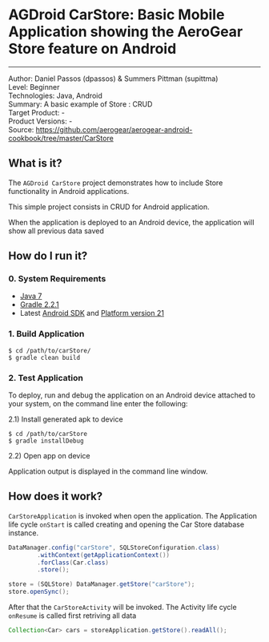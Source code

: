 # AGDroid CarStore: Basic Mobile Application showing the AeroGear Store feature on Android
---------
Author: Daniel Passos (dpassos) & Summers Pittman (supittma)   
Level: Beginner   
Technologies: Java, Android   
Summary: A basic example of Store : CRUD   
Target Product: -   
Product Versions: -   
Source: https://github.com/aerogear/aerogear-android-cookbook/tree/master/CarStore   

## What is it?

The ```AGDroid CarStore``` project demonstrates how to include Store functionality in Android applications.

This simple project consists in CRUD for Android application.

When the application is deployed to an Android device, the application will show all previous data saved

## How do I run it?

### 0. System Requirements

* [Java 7](http://www.oracle.com/technetwork/java/javase/downloads/index.html)
* [Gradle 2.2.1](http://www.gradle.org/)
* Latest [Android SDK](https://developer.android.com/sdk/index.html) and [Platform version 21](http://developer.android.com/tools/revisions/platforms.html)

### 1. Build Application

```shell
$ cd /path/to/carStore/
$ gradle clean build
```

### 2. Test Application

To deploy, run and debug the application on an Android device attached to your system, on the command line enter the following:

2.1) Install generated apk to device

```shell
$ cd /path/to/carStore
$ gradle installDebug
```

2.2) Open app on device

Application output is displayed in the command line window.

## How does it work?

```CarStoreApplication``` is invoked when open the application. The Application life cycle ```onStart``` is called creating and opening the Car Store database instance.

```java
DataManager.config("carStore", SQLStoreConfiguration.class)
        .withContext(getApplicationContext())
        .forClass(Car.class)
        .store();

store = (SQLStore) DataManager.getStore("carStore");
store.openSync();
```
After that the ```CarStoreActivity``` will be invoked. The Activity life cycle ```onResume``` is called first retriving all data

```java
Collection<Car> cars = storeApplication.getStore().readAll();
```
